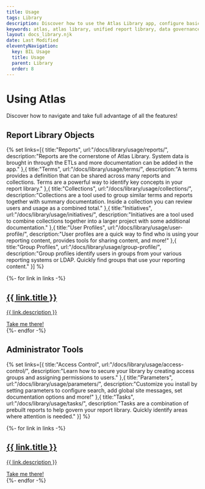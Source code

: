 ```yaml
---
title: Usage
tags: Library
description: Discover how to use the Atlas Library app, configure basic settings, add report documentation and more!
keywords: atlas, atlas library, unified report library, data governance, database, using atlas, usage guide
layout: docs_library.njk
date: Last Modified
eleventyNavigation:
  key: BIL Usage
  title: Usage
  parent: Library
  order: 8
---
```


# Using Atlas

<p class="mt-6 text-lg text-slate-600 max-w-3xl mx-auto dark:text-slate-400">Discover how to navigate and take full advantage of all the features!</p>

## Report Library Objects

{% set links=[{
  title:"Reports",
  url:"/docs/library/usage/reports/",
  description:"Reports are the cornerstone of Atlas Library. System data is brought in through the ETLs and more documentation can be added in the app."
},{
  title:"Terms",
  url:"/docs/library/usage/terms/",
  description:"A terms provides a definition that can be shared across many reports and collections. Terms are a powerful way to identify key concepts in your report library."
},{
  title:"Collections",
  url:"/docs/library/usage/collections/",
  description:"Collections are a tool used to group similar terms and reports together with summary documentation. Inside a collection you can review users and usage as a combined total."
},{
  title:"Initiatives",
  url:"/docs/library/usage/initiatives/",
  description:"Initiatives are a tool used to combine collections together into a larger project with some additional documentation."
},{
  title:"User Profiles",
  url:"/docs/library/usage/user-profile/",
  description:"User profiles are a quick way to find who is using your reporting content, provides tools for sharing content, and more!"
},{
  title:"Group Profiles",
  url:"/docs/library/usage/group-profile/",
  description:"Group profiles identify users in groups from your various reporting systems or LDAP. Quickly find groups that use your reporting content."
}] %}

<div class="grid md:grid-cols-2 gap-4 ">
  {%- for link in links -%}
       <a href="{{ link.url }}" class="group animate-fade text-center border rounded-lg shadow p-5 space-y-3 transition-colors hover:border-sky-400 hover:shadow-sky-400 no-underline">
         <h2 class="text-2xl font-medium transition-colors m-0 text-slate-600 group-hover:text-slate-900 ">{{ link.title }}</h2>
         <p class="prose text-slate-600 group-hover:text-slate-900">{{ link.description }}</p>
         <div class="no-underline text-sky-600">Take me there!</div>
      </a>
    {%- endfor -%}
</div>

## Administrator Tools

{% set links=[{
  title:"Access Control",
  url:"/docs/library/usage/access-control/",
  description:"Learn how to secure your library by creating access groups and assigning permissions to users."
},{
  title:"Parameters",
  url:"/docs/library/usage/parameters/",
  description:"Customize you install by setting parameters to configure search, add global site messages, set documentation options and more!"
},{
  title:"Tasks",
  url:"/docs/library/usage/tasks/",
  description:"Tasks are a combination of prebuilt reports to help govern your report library. Quickly identify areas where attention is needed."
}] %}

<div class="grid md:grid-cols-2 gap-4 ">
  {%- for link in links -%}
       <a href="{{ link.url }}" class="group animate-fade text-center border rounded-lg shadow p-5 space-y-3 transition-colors hover:border-sky-400 hover:shadow-sky-400 no-underline">
         <h2 class="text-2xl font-medium transition-colors m-0 text-slate-600 group-hover:text-slate-900 ">{{ link.title }}</h2>
         <p class="prose text-slate-600 group-hover:text-slate-900">{{ link.description }}</p>
         <div class="no-underline text-sky-600" >Take me there!</div>
      </a>
    {%- endfor -%}
</div>
